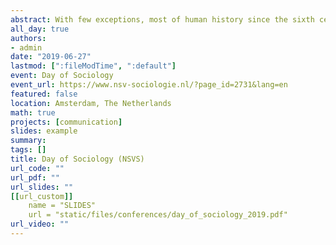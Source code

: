 ```yaml
---
abstract: With few exceptions, most of human history since the sixth century B.C. has been guided by the belief that the earth is round. Nevertheless, in recent times, the view proposing a flat earth has increased in popularity. Drawing from the literature about boundaries and boundary-work from Gyerin and Abott, this study aims at exploring how the boundaries between those defending science and non-science are constructed in public space. Given that the Flat Earth Society (FES) is almost uniquely present online, the normative power of defining knowledge cannot be evaluated in its core dimensions – through argumentations in scientific journals. For this reason, the periphery of science, its connections with the public and the narratives adopted on Twitter, is the principal avenue where we study the acquisition of normative and classification power to define knowledge systems. Based on a qualitative content analysis, this paper shows that FES supporters and adversaries are heterogeneous in the argumentations held to sustain their positions, something that complicates the general view of these groups as homogeneous groups. Based on a network analysis we analyze the boundaries between supporters and adversaries of the theory that the earth is flat. The boundary between these two factions appears to be mostly defined by FES adversaries through framing strategies such as debasement and homogenization of FES supporters. Our results show how communication defines social and normative boundaries between science and non-science. At the end of the paper, we discuss the relevance of our findings for theories about the constructivist nature of science.
all_day: true
authors:
- admin
date: "2019-06-27"
lastmod: [":fileModTime", ":default"]
event: Day of Sociology
event_url: https://www.nsv-sociologie.nl/?page_id=2731&lang=en
featured: false
location: Amsterdam, The Netherlands
math: true
projects: [communication]
slides: example
summary:
tags: []
title: Day of Sociology (NSVS)
url_code: ""
url_pdf: ""
url_slides: ""
[[url_custom]]
    name = "SLIDES"
    url = "static/files/conferences/day_of_sociology_2019.pdf"
url_video: ""
---
```



